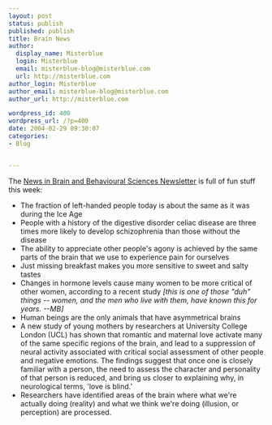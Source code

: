 ```yaml
---
layout: post
status: publish
published: publish
title: Brain News
author:
  display_name: Misterblue
  login: Misterblue
  email: misterblue-blog@misterblue.com
  url: http://misterblue.com
author_login: Misterblue
author_email: misterblue-blog@misterblue.com
author_url: http://misterblue.com

wordpress_id: 400
wordpress_url: /?p=400
date: 2004-02-29 09:30:07
categories:
- Blog


---
```

<p>
    The
    <a href="http://human-nature.com/nibbs">News in Brain and Behavioural Sciences Newsletter</a>
    is full of fun stuff this week:
    <ul>
        <li>
            The fraction of left-handed people today
            is about the same as it was during the Ice Age
        </li>
        <li>
            People with a history of the digestive
            disorder celiac disease are three times more
            likely to develop schizophrenia than those without the disease
        </li>
         <li>
            The ability to appreciate other people's agony
            is achieved by the same parts of the brain
            that we use to experience pain for ourselves
        </li>
        <li>
            Just missing breakfast makes you more
            sensitive to sweet and salty tastes
        </li>
        <li>
            Changes in hormone levels cause many women to be
            more critical of other women, according to a recent study
            <i>
            [this is one of those "duh" things -- women, and
            the men who live with them, have known this for
            years. --MB]
            </i>
        </li>
        <li>
            Human beings are the only animals
            that have asymmetrical brains
        </li>
        <li>
            A new study of young mothers by researchers at
            University College London (UCL) has shown that
            romantic and maternal love activate many of the
            same specific regions of the brain, and lead to a
            suppression of neural activity associated with critical
            social assessment of other people and negative emotions.
            The findings suggest that once one is closely familiar
            with a person, the need to assess the character and
            personality of that person is reduced,
            and bring us closer to explaining why,
            in neurological terms, 'love is blind.'
        </li>
        <li>
            Researchers have identified areas of the brain
            where what we're actually doing (reality) and what
            we think we're doing (illusion, or perception) are processed.
        </li>
    </ul>
</p>
